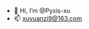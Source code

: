 - 👋 Hi, I’m @Pyxis-xu
- 📫 xuyuanzi9@163.com

<!---
Pyxis-xu/Pyxis-xu is a ✨ special ✨ repository because its `README.md` (this file) appears on your GitHub profile.
You can click the Preview link to take a look at your changes.
--->
